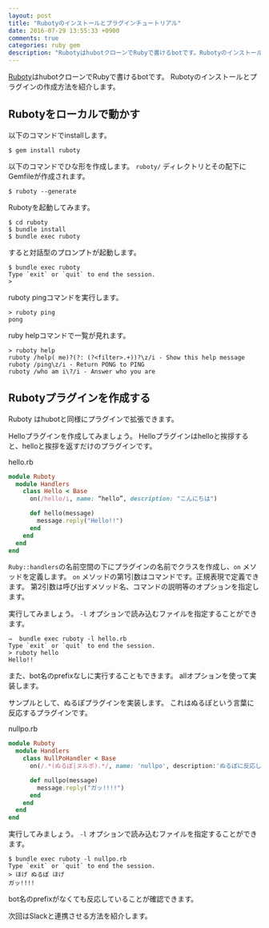 ```yaml
---
layout: post
title: "Rubotyのインストールとプラグインチュートリアル"
date: 2016-07-29 13:55:33 +0900
comments: true
categories: ruby gem
description: "RubotyはhubotクローンでRubyで書けるbotです。Rubotyのインストールとプラグインの作成方法を紹介します。"
---
```


[Ruboty](https://github.com/r7kamura/ruboty/)はhubotクローンでRubyで書けるbotです。
Rubotyのインストールとプラグインの作成方法を紹介します。

## Rubotyをローカルで動かす

以下のコマンドでinstallします。

```
$ gem install ruboty
```

以下のコマンドでひな形を作成します。
`ruboty/` ディレクトリとその配下にGemfileが作成されます。

```
$ ruboty --generate
```

Rubotyを起動してみます。

```
$ cd ruboty
$ bundle install
$ bundle exec ruboty
```

すると対話型のプロンプトが起動します。

```
$ bundle exec ruboty
Type `exit` or `quit` to end the session.
>
```

ruboty pingコマンドを実行します。

```
> ruboty ping
pong
```

ruby helpコマンドで一覧が見れます。

```
> ruboty help
ruboty /help( me)?(?: (?<filter>.+))?\z/i - Show this help message
ruboty /ping\z/i - Return PONG to PING
ruboty /who am i\?/i - Answer who you are
```

## Rubotyプラグインを作成する

Ruboty はhubotと同様にプラグインで拡張できます。

Helloプラグインを作成してみましょう。
Helloプラグインはhelloと挨拶すると、helloと挨拶を返すだけのプラグインです。

hello.rb

```ruby
module Ruboty
  module Handlers
    class Hello < Base
      on(/hello/i, name: “hello”, description: "こんにちは")

      def hello(message)
        message.reply("Hello!!")
      end
    end
  end
end
```

`Ruby::handlers`の名前空間の下にプラグインの名前でクラスを作成し、`on` メソッドを定義します。
`on` メソッドの第1引数はコマンドです。正規表現で定義できます。
第2引数は呼び出すメソッド名、コマンドの説明等のオプションを指定します。

実行してみましょう。
`-l` オプションで読み込むファイルを指定することができます。

```
⇒  bundle exec ruboty -l hello.rb
Type `exit` or `quit` to end the session.
> ruboty hello
Hello!!
```

また、bot名のprefixなしに実行することもできます。
allオプションを使って実装します。

サンプルとして、ぬるぽプラグインを実装します。
これはぬるぽという言葉に反応するプラグインです。

nullpo.rb

```ruby
module Ruboty
  module Handlers
    class NullPoHandler < Base
      on(/.*(ぬるぽ|ヌルポ).*/, name: 'nullpo', description:'ぬるぽに反応します', all: true)

      def nullpo(message)
        message.reply("ガッ!!!!")
      end
    end
  end
end
```

実行してみましょう。
`-l` オプションで読み込むファイルを指定することができます。

```
$ bundle exec ruboty -l nullpo.rb
Type `exit` or `quit` to end the session.
> ほげ ぬるぽ ほげ
ガッ!!!!
```

bot名のprefixがなくても反応していることが確認できます。

次回はSlackと連携させる方法を紹介します。
